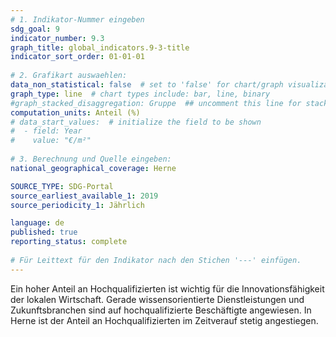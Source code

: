 ```yaml
---
# 1. Indikator-Nummer eingeben 
sdg_goal: 9
indicator_number: 9.3
graph_title: global_indicators.9-3-title
indicator_sort_order: 01-01-01
 
# 2. Grafikart auswaehlen: 
data_non_statistical: false  # set to 'false' for chart/graph visualization 
graph_type: line  # chart types include: bar, line, binary 
#graph_stacked_disaggregation: Gruppe  ## uncomment this line for stacked bars. eplace 'Geschlecht' with the field of aggregation. 
computation_units: Anteil (%)
# data_start_values:  # initialize the field to be shown  
#  - field: Year
#    value: "€/m²"
 
# 3. Berechnung und Quelle eingeben: 
national_geographical_coverage: Herne

SOURCE_TYPE: SDG-Portal
source_earliest_available_1: 2019
source_periodicity_1: Jährlich

language: de   
published: true 
reporting_status: complete
 
# Für Leittext für den Indikator nach den Stichen '---' einfügen. 
---
```

Ein hoher Anteil an Hochqualifizierten ist wichtig für die Innovationsfähigkeit der lokalen Wirtschaft. Gerade wissensorientierte Dienstleistungen und Zukunftsbranchen sind auf hochqualifizierte Beschäftigte angewiesen. In Herne ist der Anteil an Hochqualifizierten im Zeitverauf stetig angestiegen. <br>
